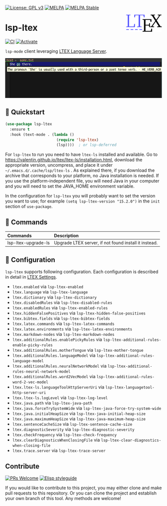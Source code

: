 [![License: GPL v3](https://img.shields.io/badge/License-GPL%20v3-blue.svg)](https://www.gnu.org/licenses/gpl-3.0)
[![MELPA](https://melpa.org/packages/lsp-ltex-badge.svg)](https://melpa.org/#/lsp-ltex)
[![MELPA Stable](https://stable.melpa.org/packages/lsp-ltex-badge.svg)](https://stable.melpa.org/#/lsp-ltex)

<img align="right" src="./etc/logo.png" with="115" height="55">

# lsp-ltex

[![CI](https://github.com/emacs-languagetool/lsp-ltex/actions/workflows/test.yml/badge.svg)](https://github.com/emacs-languagetool/lsp-ltex/actions/workflows/test.yml)
[![Activate](https://github.com/emacs-languagetool/lsp-ltex/actions/workflows/activate.yml/badge.svg)](https://github.com/emacs-languagetool/lsp-ltex/actions/workflows/activate.yml)

`lsp-mode` client leveraging [LTEX Language Server](https://github.com/valentjn/ltex-ls).

<p align="center"><img src="./etc/screenshot.png"/></p>

## 💾 Quickstart

```el
(use-package lsp-ltex
  :ensure t
  :hook (text-mode . (lambda ()
                       (require 'lsp-ltex)
                       (lsp))))  ; or lsp-deferred
```

For `lsp-ltex` to run you need to have `ltex-ls` installed and available.
Go to https://valentjn.github.io/ltex/ltex-ls/installation.html, download
the appropriate version, uncompress, and place it under `~/.emacs.d/.cache/lsp/ltex-ls`
. As explained there, if you download the archive that corresponds to
your platform, no Java installation is needed. If you use the platform-independent
file, you will need Java in your computer and you will need to set the JAVA_HOME
environment variable.

In the configuration for `lsp-ltex` you will probably want to set the version
you want to use; for example `(setq lsp-ltex-version "15.2.0")` in the `init`
section of `use-package`.

## 📇 Commands

| Commands            | Description                                           |
|:--------------------|:------------------------------------------------------|
| lsp-ltex-upgrade-ls | Upgrade LTEX server, if not found install it instead. |

## 🔧 Configuration

`lsp-ltex` supports following configuration. Each configuration is described in
detail in [LTEX Settings](https://valentjn.github.io/vscode-ltex/docs/settings.html).

* `ltex.enabled` via `lsp-ltex-enabled`
* `ltex.language` via `lsp-ltex-language`
* `ltex.dictionary` via `lsp-ltex-dictionary`
* `ltex.disabledRules` via `lsp-ltex-disabled-rules`
* `ltex.enabledRules` via `lsp-ltex-enabled-rules`
* `ltex.hiddenFalsePositives` via `lsp-ltex-hidden-false-positives`
* `ltex.bibtex.fields` via `lsp-ltex-bibtex-fields`
* `ltex.latex.commands` via `lsp-ltex-latex-commands`
* `ltex.latex.environments` via `lsp-ltex-latex-environments`
* `ltex.markdown-nodes` via `lsp-ltex-markdown-nodes`
* `ltex.additionalRules.enablePickyRules` via `lsp-ltex-additional-rules-enable-picky-rules`
* `ltex.additionalRules.motherTongue` via `lsp-ltex-mother-tongue`
* `ltex.additionalRules.languageModel` via `lsp-ltex-additional-rules-language-model`
* `ltex.additionalRules.neuralNetworkModel` via `lsp-ltex-additional-rules-neural-network-model`
* `ltex.additionalRules.word2VecModel` via `lsp-ltex-additional-rules-word-2-vec-model`
* `ltex.ltex-ls.languageToolHttpServerUri` via `lsp-ltex-languagetool-http-server-uri`
* `ltex.ltex-ls.logLevel` via `lsp-ltex-log-level`
* `ltex.java.path` via `lsp-ltex-java-path`
* `ltex.java.forceTrySystemWide` via `lsp-ltex-java-force-try-system-wide`
* `ltex.java.initialHeapSize` via `lsp-ltex-java-initial-heap-size`
* `ltex.java.maximumHeapSize` via `lsp-ltex-java-maximum-heap-size`
* `ltex.sentenceCacheSize` via `lsp-ltex-sentence-cache-size`
* `ltex.diagnosticSeverity` via `lsp-ltex-diagnostic-severity`
* `ltex.checkFrequency` via `lsp-ltex-check-frequency`
* `ltex.clearDiagnosticsWhenClosingFile` via `lsp-ltex-clear-diagnostics-when-closing-file`
* `ltex.trace.server` via `lsp-ltex-trace-server`

## Contribute

[![PRs Welcome](https://img.shields.io/badge/PRs-welcome-brightgreen.svg)](http://makeapullrequest.com)
[![Elisp styleguide](https://img.shields.io/badge/elisp-style%20guide-purple)](https://github.com/bbatsov/emacs-lisp-style-guide)

If you would like to contribute to this project, you may either
clone and make pull requests to this repository. Or you can
clone the project and establish your own branch of this tool.
Any methods are welcome!
